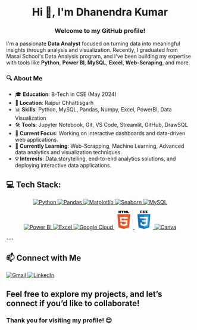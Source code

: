 <h1 align="center">Hi 👋, I'm Dhanendra Kumar</h1>
<h3 align="center">Welcome to my GitHub profile!</h3>

I'm a passionate **Data Analyst** focused on turning data into meaningful insights through analysis and visualization. Recently, I graduated from Masai School's Data Analysis program, and I've been building my expertise with tools like **Python**, **Power BI**, **MySQL**, **Excel**, **Web-Scraping**, and more.

### 🔍 About Me
- 🎓 **Education**: B-Tech in CSE (May 2024)
- **📍 Location**: Raipur Chhattisgarh
- 📊 **Skills**: Python, MySQL, Pandas, Numpy, Excel, PowerBI,  Data Visualization
- 🛠 **Tools**: Jupyter Notebook, Git, VS Code, Streamlit, GitHub, DrawSQL
- **💼 Current Focus**: Working on interactive dashboards and data-driven web applications.
- **🌱 Currently Learning**: Web-Scrapping, Machine Learning, Advanced data analytics and visualization techniques.
- **💡 Interests**: Data storytelling, end-to-end analytics solutions, and deploying interactive data applications.


## 💻 Tech Stack:
<p align="center">
   <!-- First Row -->
   <a href="https://www.python.org" target="_blank" rel="noreferrer"> 
       <img src="https://www.vectorlogo.zone/logos/python/python-ar21.svg" alt="Python" width="100" height="50"/> 
   </a>
   <a href="https://pandas.pydata.org/" target="_blank" rel="noreferrer"> 
       <img src="https://upload.wikimedia.org/wikipedia/commons/e/ed/Pandas_logo.svg" alt="Pandas" width="100" height="50"/>
   </a>
   <a href="https://matplotlib.org/" target="_blank" rel="noreferrer"> 
       <img src="https://matplotlib.org/stable/_static/logo_light.svg" alt="Matplotlib" width="100" height="50"/>
   </a>
   <a href="https://seaborn.pydata.org/" target="_blank" rel="noreferrer"> 
       <img src="https://seaborn.pydata.org/_static/logo-wide-lightbg.svg" alt="Seaborn" width="100" height="50"/>
   </a>
   <a href="https://www.mysql.com/" target="_blank" rel="noreferrer"> 
       <img src="https://www.vectorlogo.zone/logos/mysql/mysql-ar21.svg" alt="MySQL" width="100" height="50"/> 
   </a>
</p>

<p align="center">
   <!-- Second Row -->
   <a href="https://powerbi.microsoft.com/" target="_blank" rel="noreferrer">
       <img src="https://www.vectorlogo.zone/logos/microsoft_powerbi/microsoft_powerbi-ar21.svg" alt="Power BI" width="100" height="50"/>
   </a>
   <a href="https://www.microsoft.com/en-us/microsoft-365/excel" target="_blank" rel="noreferrer">
       <img src="https://img.icons8.com/color/48/000000/microsoft-excel-2019--v1.png" alt="Excel" width="50" height="50"/>
   </a>
   <a href="https://cloud.google.com" target="_blank" rel="noreferrer"> 
       <img src="https://www.vectorlogo.zone/logos/google_cloud/google_cloud-ar21.svg" alt="Google Cloud" width="100" height="50"/>
   </a> 
   <a href="https://www.w3.org/html/" target="_blank" rel="noreferrer"> 
       <img src="https://raw.githubusercontent.com/devicons/devicon/master/icons/html5/html5-original-wordmark.svg" alt="HTML5" width="50" height="50"/>
   </a> 
   <a href="https://www.w3schools.com/css/" target="_blank" rel="noreferrer"> 
       <img src="https://raw.githubusercontent.com/devicons/devicon/master/icons/css3/css3-original-wordmark.svg" alt="CSS3" width="50" height="50"/>
   </a>
   <a href="https://canva.com" target="_blank" rel="noreferrer"> 
       <img src="https://www.vectorlogo.zone/logos/canva/canva-ar21.svg" alt="Canva" width="100" height="50"/>
   </a>
</p>
---

## 📫 Connect with Me

<p align="left">
   <a href="mailto:dhanendra.std@gmail.com" target="_blank"> 
       <img src="https://www.vectorlogo.zone/logos/gmail/gmail-ar21.svg" alt="Gmail" width="100" height="50"/>
   </a>
   <a href="https://www.linkedin.com/in/dhanendra-kumar-thedhanendra/" target="_blank">
       <img src="https://www.vectorlogo.zone/logos/linkedin/linkedin-ar21.svg" alt="LinkedIn" width="100" height="50"/>
   </a>
</p>

Feel free to explore my projects, and let’s connect if you’d like to collaborate!
---

<h3>Thank you for visiting my profile! 😊 </h3>

